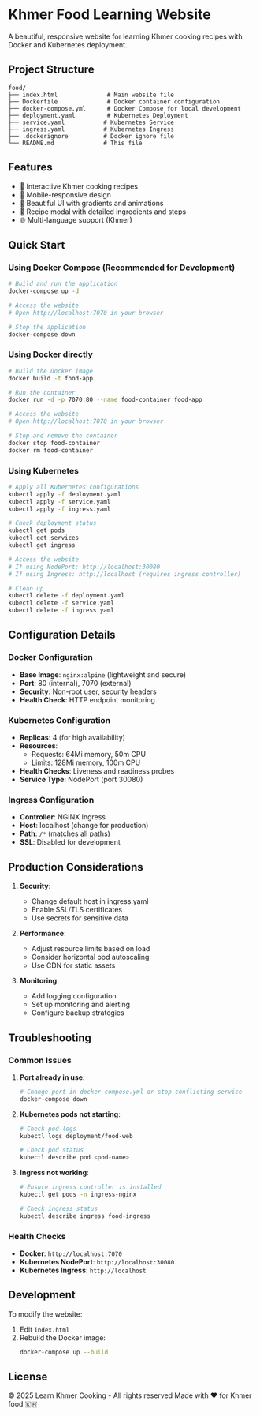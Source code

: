 # Khmer Food Learning Website

A beautiful, responsive website for learning Khmer cooking recipes with Docker and Kubernetes deployment.

## Project Structure

```
food/
├── index.html              # Main website file
├── Dockerfile              # Docker container configuration
├── docker-compose.yml      # Docker Compose for local development
├── deployment.yaml         # Kubernetes Deployment
├── service.yaml           # Kubernetes Service
├── ingress.yaml           # Kubernetes Ingress
├── .dockerignore          # Docker ignore file
└── README.md              # This file
```

## Features

- 🍳 Interactive Khmer cooking recipes
- 📱 Mobile-responsive design
- 🎨 Beautiful UI with gradients and animations
- 🥘 Recipe modal with detailed ingredients and steps
- 🌐 Multi-language support (Khmer)

## Quick Start

### Using Docker Compose (Recommended for Development)

```bash
# Build and run the application
docker-compose up -d

# Access the website
# Open http://localhost:7070 in your browser

# Stop the application
docker-compose down
```

### Using Docker directly

```bash
# Build the Docker image
docker build -t food-app .

# Run the container
docker run -d -p 7070:80 --name food-container food-app

# Access the website
# Open http://localhost:7070 in your browser

# Stop and remove the container
docker stop food-container
docker rm food-container
```

### Using Kubernetes

```bash
# Apply all Kubernetes configurations
kubectl apply -f deployment.yaml
kubectl apply -f service.yaml
kubectl apply -f ingress.yaml

# Check deployment status
kubectl get pods
kubectl get services
kubectl get ingress

# Access the website
# If using NodePort: http://localhost:30080
# If using Ingress: http://localhost (requires ingress controller)

# Clean up
kubectl delete -f deployment.yaml
kubectl delete -f service.yaml
kubectl delete -f ingress.yaml
```

## Configuration Details

### Docker Configuration

- **Base Image**: `nginx:alpine` (lightweight and secure)
- **Port**: 80 (internal), 7070 (external)
- **Security**: Non-root user, security headers
- **Health Check**: HTTP endpoint monitoring

### Kubernetes Configuration

- **Replicas**: 4 (for high availability)
- **Resources**: 
  - Requests: 64Mi memory, 50m CPU
  - Limits: 128Mi memory, 100m CPU
- **Health Checks**: Liveness and readiness probes
- **Service Type**: NodePort (port 30080)

### Ingress Configuration

- **Controller**: NGINX Ingress
- **Host**: localhost (change for production)
- **Path**: `/*` (matches all paths)
- **SSL**: Disabled for development

## Production Considerations

1. **Security**:
   - Change default host in ingress.yaml
   - Enable SSL/TLS certificates
   - Use secrets for sensitive data

2. **Performance**:
   - Adjust resource limits based on load
   - Consider horizontal pod autoscaling
   - Use CDN for static assets

3. **Monitoring**:
   - Add logging configuration
   - Set up monitoring and alerting
   - Configure backup strategies

## Troubleshooting

### Common Issues

1. **Port already in use**:
   ```bash
   # Change port in docker-compose.yml or stop conflicting service
   docker-compose down
   ```

2. **Kubernetes pods not starting**:
   ```bash
   # Check pod logs
   kubectl logs deployment/food-web
   
   # Check pod status
   kubectl describe pod <pod-name>
   ```

3. **Ingress not working**:
   ```bash
   # Ensure ingress controller is installed
   kubectl get pods -n ingress-nginx
   
   # Check ingress status
   kubectl describe ingress food-ingress
   ```

### Health Checks

- **Docker**: `http://localhost:7070`
- **Kubernetes NodePort**: `http://localhost:30080`
- **Kubernetes Ingress**: `http://localhost`

## Development

To modify the website:

1. Edit `index.html`
2. Rebuild the Docker image:
   ```bash
   docker-compose up --build
   ```

## License

© 2025 Learn Khmer Cooking - All rights reserved
Made with ❤️ for Khmer food 🇰🇭
